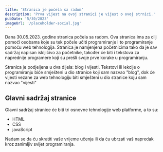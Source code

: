 ```yaml
---
title: 'Stranica je počela sa radom'
description: 'Prva vijest na ovoj stranici je vijest o ovoj strnici.'
pubDate: '5/30/2023'
imageUrl: '/placeholder-social.jpg'
---
```


Dana 30.05.2023. godine stranica počela sa radom. Ova stranica ima za cilj pomoći osobama koje su tek počele učiti programiranje i to programiranje pomoću web tehnologija. Stranica je namjenjena početnicima tako da je sav sadržaj napisan iskljičivo za početnike, također će biti i tekstova za naprednije programere koji su prešli svoje prve korake u programiranju.

Stranica je podjeljena u dva dijela: blog i vijesti. Tekstovi ili lekcije o programiranju biće smješteni u dio stranice koji sam nazvao "blog", dok će vijesti vezane za web tehnologiju biti smješteni u dio stranice koju sam nazvao "vijesti"

## Glavni sadržaj stranice

Glavni sadržaj stranice će biti tri osnovne tehnologije web platforme, a to su:

- HTML
- CSS
- javaScript

Nadam se da ću skratiti vaše vrijeme učenja ili da ću ubrzati vaš napredak kroz zanimljiv svijet programiranja.
